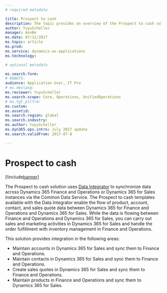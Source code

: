 ```yaml
---
# required metadata

title: Prospect to cash   
description: The topic provides an overview of the Prospect to cash solution between Dynamics 365 for Sales and Dynamics 365 for Finance and Operations, Enterprise edition. 
author: YuyuScheller
manager: AnnBe
ms.date: 07/12/2017
ms.topic: article
ms.prod: 
ms.service: dynamics-ax-applications
ms.technology: 

# optional metadata

ms.search.form: 
# ROBOTS: 
audience: Application User, IT Pro
# ms.devlang: 
ms.reviewer: YuyuScheller
ms.search.scope: Core, Operations, UnifiedOperations
# ms.tgt_pltfrm: 
ms.custom: 
ms.assetid: 
ms.search.region: global
ms.search.industry: 
ms.author: YuyuScheller
ms.dyn365.ops.intro: July 2017 update 
ms.search.validFrom: 2017-07-8

---
```


# Prospect to cash  

[!include[banner](../includes/banner.md)]

The Prospect to cash solution uses [Data Integrator](https://docs.microsoft.com/en-us/common-data-service/entity-reference/dynamics-365-integration) to synchronize data across Dynamics 365 Finance and Operations or Dynamics 365 for Sales instances via the Common Data Service. The Prospect to cash templates available with the Data Integrator enable the flow of product, account, contact, and sales quote data between Dynamics 365 for Finance and Operations and Dynamics 365 for Sales. While the data is flowing between Finance and Operations and Dynamics 365 for Sales, you can carry out sales and marketing activities in Dynamics 365 for Sales and handle the order fulfillment with inventory management in Finance and Operations. 

This solution provides integration in the following areas: 

-   Maintain accounts in Dynamics 365 for Sales and sync them to Finance and Operations.
-   Maintain contacts in Dynamics 365 for Sales and sync them to Finance and Operations.
- 	Create sales quotes in Dynamics 365 for Sales and sync them to Finance and Operations.
-   Maintain products in Finance and Operations and sync them to Dynamics 365 for Sales.

